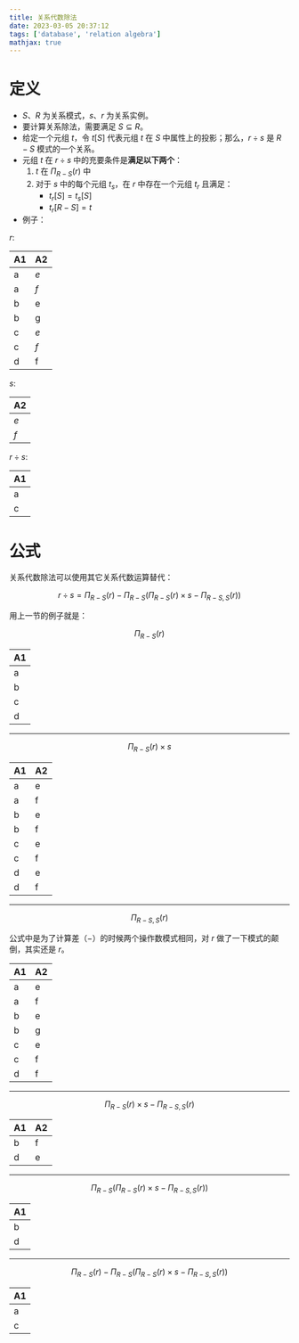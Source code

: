 ```yaml
---
title: 关系代数除法
date: 2023-03-05 20:37:12
tags: ['database', 'relation algebra']
mathjax: true
---
```


# 定义

* $S$、$R$ 为关系模式，$s$、$r$ 为关系实例。
* 要计算关系除法，需要满足 $S ⊆ R$。
* 给定一个元组 $t$，令 $t[S]$ 代表元组 $t$ 在 $S$ 中属性上的投影；那么，$r ÷ s$ 是 $R-S$ 模式的一个关系。
* 元组 $t$ 在 $r ÷ s$ 中的充要条件是**满足以下两个**：
    1. $t$ 在 $Π_{R-S}(r)$ 中
    2. 对于 $s$ 中的每个元组 $t_s$，在 $r$ 中存在一个元组 $t_r$ 且满足：
        * $t_r[S] = t_s[S]$
        * $t_r[R-S] = t$
* 例子：

$r$: 

|A1|A2|
|---|---|
|a|*e*|
|a|*f*|
|b|e|
|b|g|
|c|*e*|
|c|*f*|
|d|f|

$s$:

|A2|
|---|
|*e*|
|*f*|

$r ÷ s$:

|A1|
|---|
|a|
|c|

# 公式

关系代数除法可以使用其它关系代数运算替代：

$$
r ÷ s = Π_{R-S}(r) - Π_{R-S}(Π_{R-S}(r) × s - Π_{R-S,S}(r))
$$

用上一节的例子就是：

$$
Π_{R-S}(r)
$$

|A1|
|---|
|a|
|b|
|c|
|d|

----

$$
Π_{R-S}(r) × s
$$

|A1|A2|
|---|---|
|a|e|
|a|f|
|b|e|
|b|f|
|c|e|
|c|f|
|d|e|
|d|f|

----

$$
Π_{R-S,S}(r)
$$

公式中是为了计算差（$-$）的时候两个操作数模式相同，对 $r$ 做了一下模式的颠倒，其实还是 $r$。

|A1|A2|
|---|---|
|a|e|
|a|f|
|b|e|
|b|g|
|c|e|
|c|f|
|d|f|

----

$$
Π_{R-S}(r) × s - Π_{R-S,S}(r)
$$

|A1|A2|
|---|---|
|b|f|
|d|e|

----

$$
Π_{R-S}(Π_{R-S}(r) × s - Π_{R-S,S}(r))
$$

|A1|
|---|
|b|
|d|

----

$$
Π_{R-S}(r) - Π_{R-S}(Π_{R-S}(r) × s - Π_{R-S,S}(r))
$$

|A1|
|---|
|a|
|c|
